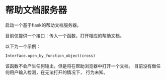 # 帮助文档服务器

启动一个基于flask的帮助文档服务器。

目前仅提供一个接口：传入一个函数，打开相应的帮助文档。

以下为一个示例：

```python
Interface.open_by_function_object(cross)
```

该函数不会产生任何输出，但是将在帮助浏览器中打开一个文档。
目前没有做任何用户输入检测，在无法打开的情况下，
行为未知。